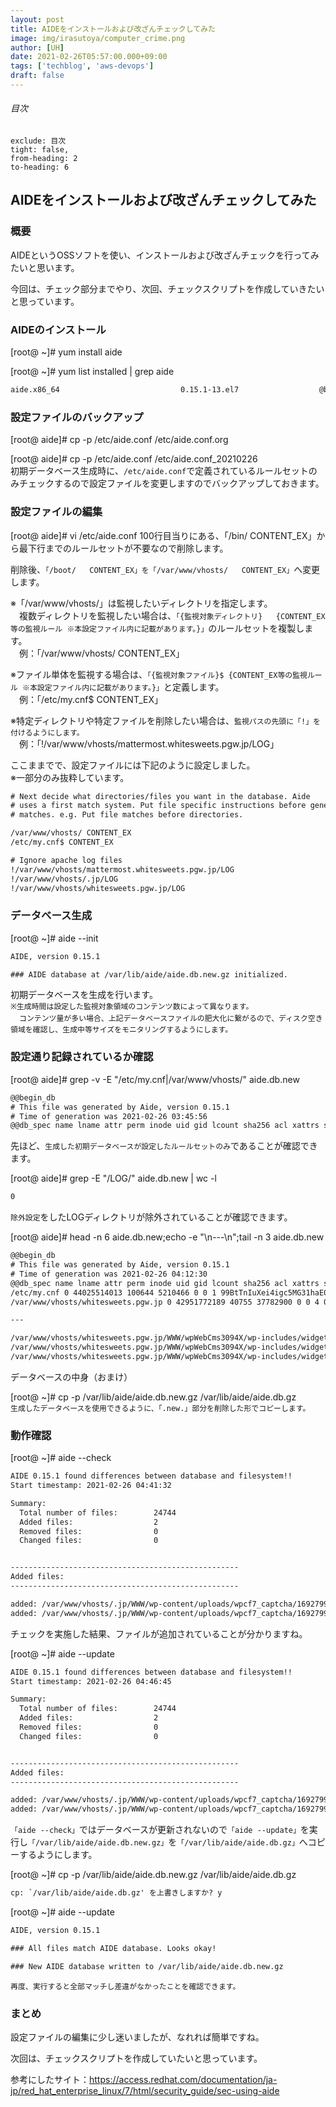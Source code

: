 ```yaml
---
layout: post
title: AIDEをインストールおよび改ざんチェックしてみた
image: img/irasutoya/computer_crime.png
author: [UH]
date: 2021-02-26T05:57:00.000+09:00
tags: ['techblog', 'aws-devops']
draft: false
---
```


###### 目次

```toc
exclude: 目次
tight: false,
from-heading: 2
to-heading: 6
```

## AIDEをインストールおよび改ざんチェックしてみた

### 概要

AIDEというOSSソフトを使い、インストールおよび改ざんチェックを行ってみたいと思います。

今回は、チェック部分までやり、次回、チェックスクリプトを作成していきたいと思っています。

### AIDEのインストール

[root@ ~]# yum install aide

[root@ ~]# yum list installed | grep aide

```txt
aide.x86_64                           0.15.1-13.el7                  @base
```

### 設定ファイルのバックアップ

[root@ aide]# cp -p /etc/aide.conf /etc/aide.conf.org  

[root@ aide]# cp -p /etc/aide.conf /etc/aide.conf_20210226  
初期データベース生成時に、`/etc/aide.conf`で定義されているルールセットのみチェックするので設定ファイルを変更しますのでバックアップしておきます。

### 設定ファイルの編集

[root@ aide]# vi /etc/aide.conf
100行目当りにある、「/bin/    CONTENT_EX」から最下行までのルールセットが不要なので削除します。  

削除後、`「/boot/   CONTENT_EX」を「/var/www/vhosts/   CONTENT_EX」`へ変更します。  

※「/var/www/vhosts/」は監視したいディレクトリを指定します。  
　複数ディレクトリを監視したい場合は、`「{監視対象ディレクトリ}   {CONTENT_EX等の監視ルール ※本設定ファイル内に記載があります。}」`のルールセットを複製します。  
　例：「/var/www/vhosts/ CONTENT_EX」

※ファイル単体を監視する場合は、`「{監視対象ファイル}$ {CONTENT_EX等の監視ルール ※本設定ファイル内に記載があります。}」`と定義します。  
　例：「/etc/my.cnf$ CONTENT_EX」

※特定ディレクトリや特定ファイルを削除したい場合は、`監視パスの先頭に「!」を付けるようにします。`  
　例：「!/var/www/vhosts/mattermost.whitesweets.pgw.jp/LOG」

ここままでで、設定ファイルには下記のように設定しました。  
※一部分のみ抜粋しています。

```txt
# Next decide what directories/files you want in the database. Aide
# uses a first match system. Put file specific instructions before generic
# matches. e.g. Put file matches before directories.

/var/www/vhosts/ CONTENT_EX
/etc/my.cnf$ CONTENT_EX

# Ignore apache log files
!/var/www/vhosts/mattermost.whitesweets.pgw.jp/LOG
!/var/www/vhosts/.jp/LOG
!/var/www/vhosts/whitesweets.pgw.jp/LOG
```

### データベース生成

[root@ ~]# aide --init

```txt
AIDE, version 0.15.1

### AIDE database at /var/lib/aide/aide.db.new.gz initialized.
```

初期データベースを生成を行います。  
`※生成時間は設定した監視対象領域のコンテンツ数によって異なります。`  
　`コンテンツ量が多い場合、上記データベースファイルの肥大化に繋がるので、ディスク空き領域を確認し、生成中等サイズをモニタリングするようにします。`

### 設定通り記録されているか確認

[root@ aide]# grep -v -E "\/etc\/my.cnf|\/var\/www\/vhosts\/" aide.db.new

```txt
@@begin_db
# This file was generated by Aide, version 0.15.1
# Time of generation was 2021-02-26 03:45:56
@@db_spec name lname attr perm inode uid gid lcount sha256 acl xattrs selinux
```

先ほど、`生成した初期データベースが設定したルールセットのみ`であることが確認できます。

[root@ aide]# grep -E "\/LOG\/" aide.db.new | wc -l

```txt
0
```

`除外設定`をしたLOGディレクトリが除外されていることが確認できます。

[root@ aide]# head -n 6 aide.db.new;echo -e "\n---\n";tail -n 3 aide.db.new

```txt
@@begin_db
# This file was generated by Aide, version 0.15.1
# Time of generation was 2021-02-26 04:12:30
@@db_spec name lname attr perm inode uid gid lcount sha256 acl xattrs selinux
/etc/my.cnf 0 44025514013 100644 5210466 0 0 1 99BtTnIuXei4igc5MG31haE0EWHPej3bdSE1+QFBf4w= POSIX,dXNlcjo6cnctCmdyb3VwOjpyLS0Kb3RoZXI6OnItLQo=,0 0 0
/var/www/vhosts/whitesweets.pgw.jp 0 42951772189 40755 37782900 0 0 4 0 POSIX,dXNlcjo6cnd4Cmdyb3VwOjpyLXgKb3RoZXI6OnIteAo=,0 0 0

---

/var/www/vhosts/whitesweets.pgw.jp/WWW/wpWebCms3094X/wp-includes/widgets/class-wp-widget-media-video.php 0 44025514013 100755 50368753 48 48 1 4QeN5oYcd+7psGcjRVXhx1hNkrOUZVX1Iza9zUCZcAY= POSIX,dXNlcjo6cnd4Cmdyb3VwOjpyLXgKb3RoZXI6OnIteAo=,0 0 0
/var/www/vhosts/whitesweets.pgw.jp/WWW/wpWebCms3094X/wp-includes/widgets/class-wp-widget-media.php 0 44025514013 100755 50368754 48 48 1 qhDVwus4dDGxp4dUKP4eyfNCEaaI3dJ4JK0R14zrG7I= POSIX,dXNlcjo6cnd4Cmdyb3VwOjpyLXgKb3RoZXI6OnIteAo=,0 0 0
/var/www/vhosts/whitesweets.pgw.jp/WWW/wpWebCms3094X/wp-includes/widgets/class-wp-widget-custom-html.php 0 44025514013 100755 50368755 48 48 1 eLD9P+JtCgHyZXuBo/ORBzhi1CLE4AcvFO9C6Mw6St0= POSIX,dXNlcjo6cnd4Cmdyb3VwOjpyLXgKb3RoZXI6OnIteAo=,0 0 0
```

データベースの中身（おまけ）

[root@ ~]# cp -p /var/lib/aide/aide.db.new.gz /var/lib/aide/aide.db.gz  
`生成したデータベースを使用できるように、「.new.」部分を削除した形でコピーします。`

### 動作確認

[root@ ~]# aide --check

```txt
AIDE 0.15.1 found differences between database and filesystem!!
Start timestamp: 2021-02-26 04:41:32

Summary:
  Total number of files:        24744
  Added files:                  2
  Removed files:                0
  Changed files:                0


---------------------------------------------------
Added files:
---------------------------------------------------

added: /var/www/vhosts/.jp/WWW/wp-content/uploads/wpcf7_captcha/1692799095.png
added: /var/www/vhosts/.jp/WWW/wp-content/uploads/wpcf7_captcha/1692799095.txt
```

チェックを実施した結果、ファイルが追加されていることが分かりますね。

[root@ ~]# aide --update

```txt
AIDE 0.15.1 found differences between database and filesystem!!
Start timestamp: 2021-02-26 04:46:45

Summary:
  Total number of files:        24744
  Added files:                  2
  Removed files:                0
  Changed files:                0


---------------------------------------------------
Added files:
---------------------------------------------------

added: /var/www/vhosts/.jp/WWW/wp-content/uploads/wpcf7_captcha/1692799095.png
added: /var/www/vhosts/.jp/WWW/wp-content/uploads/wpcf7_captcha/1692799095.txt
```

`「aide --check」`ではデータベースが更新されないので`「aide --update」`を実行し`「/var/lib/aide/aide.db.new.gz」`を`「/var/lib/aide/aide.db.gz」`へコピーするようにします。

[root@ ~]# cp -p  /var/lib/aide/aide.db.new.gz /var/lib/aide/aide.db.gz

```txt
cp: `/var/lib/aide/aide.db.gz' を上書きしますか? y
```

[root@ ~]# aide --update

```txt
AIDE, version 0.15.1

### All files match AIDE database. Looks okay!

### New AIDE database written to /var/lib/aide/aide.db.new.gz
```

`再度、実行すると全部マッチし差違がなかったことを確認できます。`

### まとめ

設定ファイルの編集に少し迷いましたが、なれれば簡単ですね。

次回は、チェックスクリプトを作成していたいと思っています。

参考にしたサイト：<https://access.redhat.com/documentation/ja-jp/red_hat_enterprise_linux/7/html/security_guide/sec-using-aide>
